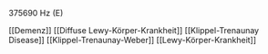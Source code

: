 375690 Hz (E)

[[Demenz]]
[[Diffuse Lewy-Körper-Krankheit]]
[[Klippel-Trenaunay Disease]]
[[Klippel-Trenaunay-Weber]]
[[Lewy-Körper-Krankheit]]